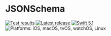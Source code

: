 # JSONSchema

[![Test results][tests shield]][actions] [![Latest release][release shield]][releases] [![Swift 5.1][swift shield]][swift] ![Platforms: iOS, macOS, tvOS, watchOS, Linux][platforms shield]

[swift]: https://swift.org

[releases]: https://github.com/danielctull/JSONSchema/releases
[release shield]: https://img.shields.io/github/v/release/danielctull/JSONSchema
[swift shield]: https://img.shields.io/badge/swift-5.1-F05138.svg "Swift 5.1"
[platforms shield]: https://img.shields.io/badge/platforms-iOS_macOS_tvOS_watchOS_Linux-lightgrey.svg?style=flat "iOS, macOS, tvOS, watchOS, Linux"

[actions]: https://github.com/danielctull/JSONSchema/actions
[tests shield]: https://github.com/danielctull/JSONSchema/workflows/tests/badge.svg
